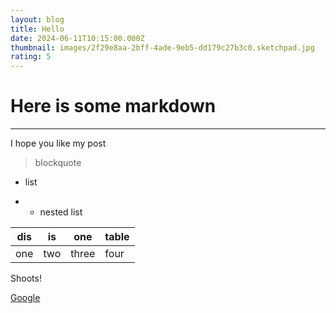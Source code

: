 ```yaml
---
layout: blog
title: Hello
date: 2024-06-11T10:15:00.000Z
thumbnail: images/2f29e8aa-2bff-4ade-9eb5-dd179c27b3c0.sketchpad.jpg
rating: 5
---
```

# Here is some markdown
---
I hope you like my post

> blockquote

- list

- - nested list

|dis|is|one|table|
|---|---|---|---|
|one|two|three|four|

Shoots!

[Google](https://google.com)
